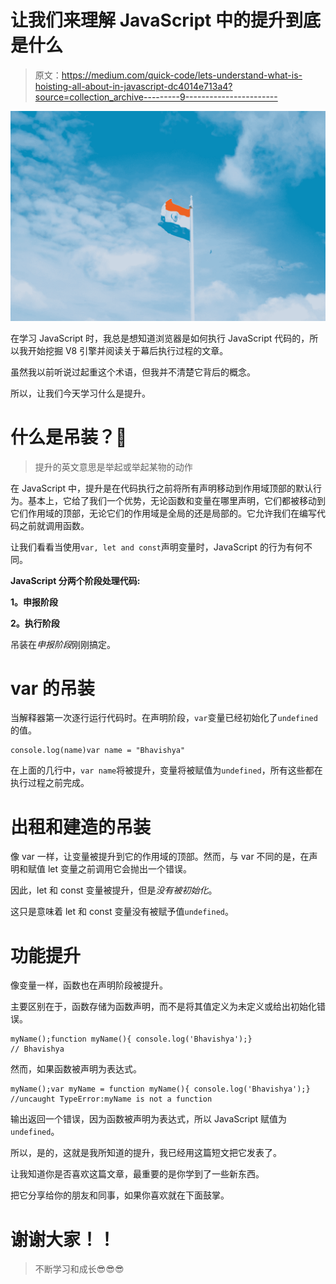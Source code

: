 # 让我们来理解 JavaScript 中的提升到底是什么

> 原文：<https://medium.com/quick-code/lets-understand-what-is-hoisting-all-about-in-javascript-dc4014e713a4?source=collection_archive---------9----------------------->

![](img/442ca78959d5325179f8d3e3f1b39d89.png)

在学习 JavaScript 时，我总是想知道浏览器是如何执行 JavaScript 代码的，所以我开始挖掘 V8 引擎并阅读关于幕后执行过程的文章。

虽然我以前听说过起重这个术语，但我并不清楚它背后的概念。

所以，让我们今天学习什么是提升。

# 什么是吊装？🤔

> 提升的英文意思是举起或举起某物的动作

在 JavaScript 中，提升是在代码执行之前将所有声明移动到作用域顶部的默认行为。基本上，它给了我们一个优势，无论函数和变量在哪里声明，它们都被移动到它们作用域的顶部，无论它们的作用域是全局的还是局部的。它允许我们在编写代码之前就调用函数。

让我们看看当使用`var, let and const`声明变量时，JavaScript 的行为有何不同。

**JavaScript 分两个阶段处理代码:**

**1。申报阶段**

**2。执行阶段**

吊装在*申报阶段*刚刚搞定。

# var 的吊装

当解释器第一次逐行运行代码时。在声明阶段，`var`变量已经初始化了`undefined`的值。

```
console.log(name)var name = "Bhavishya"
```

在上面的几行中，`var name`将被提升，变量将被赋值为`undefined`，所有这些都在执行过程之前完成。

# 出租和建造的吊装

像 var 一样，让变量被提升到它的作用域的顶部。然而，与 var 不同的是，在声明和赋值 let 变量之前调用它会抛出一个错误。

因此，let 和 const 变量被提升，但是*没有被初始化*。

这只是意味着 let 和 const 变量没有被赋予值`undefined`。

# 功能提升

像变量一样，函数也在声明阶段被提升。

主要区别在于，函数存储为函数声明，而不是将其值定义为未定义或给出初始化错误。

```
myName();function myName(){ console.log('Bhavishya');}
// Bhavishya
```

然而，如果函数被声明为表达式。

```
myName();var myName = function myName(){ console.log('Bhavishya');}
//uncaught TypeError:myName is not a function
```

输出返回一个错误，因为函数被声明为表达式，所以 JavaScript 赋值为`undefined`。

所以，是的，这就是我所知道的提升，我已经用这篇短文把它发表了。

让我知道你是否喜欢这篇文章，最重要的是你学到了一些新东西。

把它分享给你的朋友和同事，如果你喜欢就在下面鼓掌。

# 谢谢大家！！

> 不断学习和成长😎😎😎